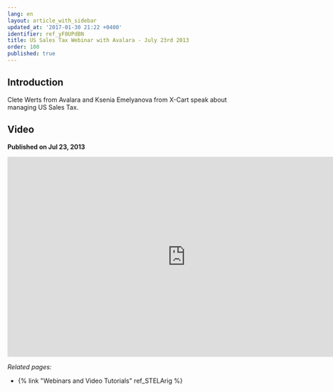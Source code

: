 ```yaml
---
lang: en
layout: article_with_sidebar
updated_at: '2017-01-30 21:22 +0400'
identifier: ref_yF8UPdBN
title: US Sales Tax Webinar with Avalara - July 23rd 2013
order: 100
published: true
---
```

## Introduction
Clete Werts from Avalara and Ksenia Emelyanova from X-Cart speak about managing US Sales Tax.

## Video
**Published on Jul 23, 2013**
<iframe class="youtube-player" type="text/html" style="width: 800px; height: 450px" src="https://www.youtube.com/embed/HO4KiM5TQmM" frameborder="0"></iframe>


_Related pages:_

*   {% link "Webinars and Video Tutorials" ref_STELArig %}
